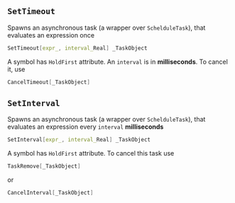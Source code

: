 
## `SetTimeout`
Spawns an asynchronous task (a wrapper over `SchelduleTask`), that evaluates an expression once
```mathematica
SetTimeout[expr_, interval_Real] _TaskObject
```
A symbol has `HoldFirst` attribute. An `interval` is in __milliseconds__. To cancel it, use
```mathematica
CancelTimeout[_TaskObject]
```


## `SetInterval`
Spawns an asynchronous task (a wrapper over `SchelduleTask`), that evaluates an expression every `interval` __milliseconds__
```mathematica
SetInterval[expr_, interval_Real] _TaskObject
```
A symbol has `HoldFirst` attribute. To cancel this task use

```mathematica
TaskRemove[_TaskObject]
```
or

```mathematica
CancelInterval[_TaskObject]
```


